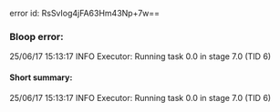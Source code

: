 error id: RsSvIog4jFA63Hm43Np+7w==
### Bloop error:

25/06/17 15:13:17 INFO Executor: Running task 0.0 in stage 7.0 (TID 6)
#### Short summary: 

25/06/17 15:13:17 INFO Executor: Running task 0.0 in stage 7.0 (TID 6)